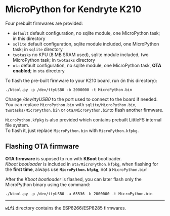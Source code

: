 # MicroPython for Kendryte K210


Four prebuilt firmwares are provided:

* `default` default configuration, no sqlite module, one MicroPython task; in this directory
* `sqlite`  default configuration, sqlite module included, one MicroPython task; in `sqlite` directory
* `twotasks`  no KPU (8 MB SRAM used), sqlite module included, two MicroPython task; in `twotasks` directory
* `ota` default configuration, no sqlite module, one MicroPython task, **OTA enabled**; in `ota` directory

To flash the pre-built firmware to your K210 board, run (in this directory):

```
./ktool.py -p /dev/ttyUSB0 -b 2000000 -t MicroPython.bin
```

Change */dev/ttyUSB0* to the port used to connect to the board if needed.<br>
You can replace `MicroPython.bin` with `sqlite/MicroPython.bin`, `twotasks/MicroPython.bin` or `ota/MicroPython.bin`to flash another firmware.

`MicroPython.kfpkg` is also provided which contains prebuilt LittleFS internal file system.<br>
To flash it, just replace `MicroPython.bin` with `MicroPython.kfpkg`.


## Flashing OTA firmware

**OTA firmware** is suposed to run with **KBoot** bootloader.<br>
_Kboot bootloader_ is included in `ota/MicroPython.kfpkg`, when flashing for the **first time**, always use **`MicroPython.kfpkg`**, not a `MicroPython.bin`!<br>

After the _Kboot bootloader_ is flashed, you can later flash only the MicroPython binary using the command:

```console
./ktool.py -p /dev/ttyUSB0 -a 65536 -b 2000000 -t MicroPython.bin
```

<hr>

**`wifi`** directory contains the ESP8266/ESP8285 firmwares.
